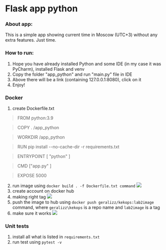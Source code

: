 # Flask app python

### About app:
This is a simple app showing current time in Moscow (UTC+3) without any extra features. Just time.

### How to run:
1) Hope you have already installed Python and some IDE (in my case it was PyCharm), installed Flask and venv
2) Copy the folder "app_python" and run "main.py" file in IDE
3) Above there will be a link (containing 127.0.0.1:8080), click on it
4) Enjoy!

### Docker
1) create Dockerfile.txt
> FROM python:3.9

> COPY . /app_python

> WORKDIR /app_python

> RUN pip install --no-cache-dir -r requirements.txt

> ENTRYPOINT [ "python" ]

> CMD ["app.py" ]

> EXPOSE 5000

2) run image using `docker build . -f Dockerfile.txt command`
![](https://imageup.ru/img234/4200293/11111.png)
3) create account on docker hub
4) making right tag
![](https://imageup.ru/img299/4200311/2222.png)
5) push the image to hub using `docker push geralizz/kekops:lab2image` command, where `geralizz\kekops` is a repo name and `lab2image` is a tag
6) make sure it works
![](https://imageup.ru/img8/4200316/333.png)

### Unit tests

1) install all what is listed in `requirements.txt`
2) run test using `pytest -v`

